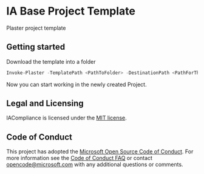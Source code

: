 # IA Base Project Template
Plaster project template

## Getting started
Download the template into a folder
```powershell
Invoke-Plaster -TemplatePath <PathToFolder> -DestinationPath <PathForTheNewProject>
```
Now you can start working in the newly created Project.

## Legal and Licensing

IACompliance is licensed under the [MIT license](LICENSE.txt).

## Code of Conduct

This project has adopted the [Microsoft Open Source Code of Conduct](https://opensource.microsoft.com/codeofconduct/). For more information see the [Code of Conduct FAQ](https://opensource.microsoft.com/codeofconduct/faq/) or contact [opencode@microsoft.com](mailto:opencode@microsoft.com) with any additional questions or comments.